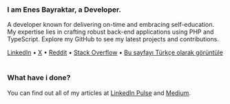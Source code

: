 <main align="left">
    <h3>I am Enes Bayraktar, a Developer.</h3>
    <p>A developer known for delivering on-time and embracing self-education. My expertise lies in crafting robust back-end applications using PHP and TypeScript. Explore my GitHub to see my latest projects and contributions.</p>
    <div id="suggestions">
        <a href="https://www.linkedin.com/in/enesbayraktar/" target="_blank">LinkedIn</a> •
        <a href="https://x.com/klasikyazilimci" target="_blank">X</a> •
        <a href="https://www.reddit.com/user/enesbayraktar" target="_blank">Reddit</a> •
        <a href="https://stackoverflow.com/users/18683822/enes-bayraktar" target="_blank">Stack Overflow</a> •
        <a href="https://github.com/enesthedev/enesthedev/blob/master/README_TR.md" target="_blank">Bu sayfayı Türkçe olarak görüntüle</a>
    </div>
    <br />
    <h3>What have i done?</h3>
    <p>You can find out all of my articles at <a href="https://www.linkedin.com/in/enesbayraktar/recent-activity/posts/">LinkedIn Pulse</a> and <a href="https://medium.com/@enesbayraktar">Medium</a>.</p>
</main>

